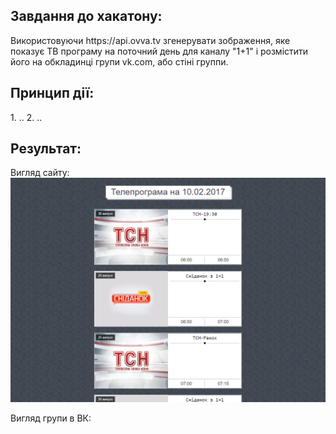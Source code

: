 <h2>Завдання до хакатону:</h2>
Використовуючи https://api.ovva.tv згенерувати зображення, яке показує ТВ програму на поточний день для каналу "1+1" і розмістити його на обкладинці групи vk.com, або стіні группи.

<h2>Принцип дії:</h2>
1. ..
2. ..

<h2>Результат:</h2>

Вигляд сайту:
![Result](img/promo.png)

Вигляд групи в ВК:
